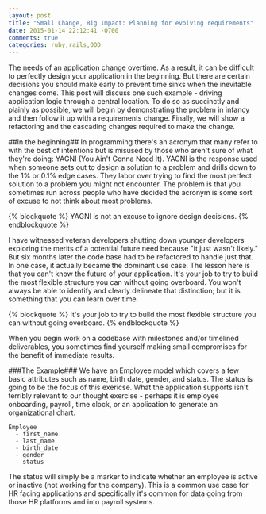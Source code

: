 ```yaml
---
layout: post
title: "Small Change, Big Impact: Planning for evolving requirements"
date: 2015-01-14 22:12:41 -0700
comments: true
categories: ruby,rails,OOD
---
```


The needs of an application change overtime. As a result, it can be difficult to
perfectly design your application in the beginning. But there are certain
decisions you should make early to prevent time sinks when the inevitable
changes come. This post will discuss one such example - driving application
logic through a central location. To do so as succinctly and plainly as
possible, we will begin by demonstrating the problem in infancy and then follow
it up with a requirements change. Finally, we will show a refactoring and the
cascading changes required to make the change.
<!--more-->
##In the beginning##
In programming there's an acronym that many refer to with the best of intentions
but is misused by those who aren't sure of what they're doing: YAGNI (You Ain't
Gonna Need It). YAGNI is the response used when someone sets out to design a
solution to a problem and drills down to the 1% or 0.1% edge cases. They labor
over trying to find the most perfect solution to a problem you might not
encounter. The problem is that you sometimes run across people who have decided
the acronym is some sort of excuse to not think about most problems.

{% blockquote %}
YAGNI is not an excuse to ignore design decisions.
{% endblockquote %}

I have witnessed veteran developers shutting down younger developers
exploring the merits of a potential future need because "it just wasn't likely."
But six months later the code base had to be refactored to handle just that. In
one case, it actually became the dominant use case. The lesson here is that you
can't know the future of your application. It's your job to try to build the most
flexible structure you can without going overboard. You won't always be able to
identify and clearly delineate that distinction; but it is something that you can
learn over time.

{% blockquote %}
It's your job to try to build the most flexible structure you can without going
overboard.
{% endblockquote %}

When you begin work on a codebase with milestones and/or timelined deliverables,
you sometimes find yourself making small compromises for the benefit of
immediate results.

###The Example###
We have an Employee model which covers a few basic attributes such as name,
birth date, gender, and status. The status is going to be the focus of this
exericse. What the application supports isn't terribly relevant to our thought
exercise - perhaps it is employee onboarding, payroll, time clock, or an
application to generate an organizational chart.

```
Employee
  - first_name
  - last_name
  - birth_date
  - gender
  - status
```

The status will simply be a marker to indicate whether an employee is active or
inactive (not working for the company). This is a common use case for HR facing
applications and specifically it's common for data going from those HR platforms
and into payroll systems.
